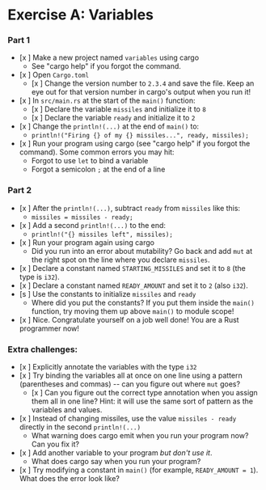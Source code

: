# Exercise A: Variables

### Part 1
- [x ] Make a new project named `variables` using cargo
  - See "cargo help" if you forgot the command.
- [x ] Open `Cargo.toml`
  - [x ] Change the version number to `2.3.4` and save the file.  Keep an eye out for that version number in cargo's output when you run it!
- [x ] In `src/main.rs` at the start of the `main()` function:
  - [x ] Declare the variable `missiles` and initialize it to `8`
  - [x ] Declare the variable `ready` and initialize it to `2`
- [x ] Change the `println!(...)` at the end of `main()` to:
  - `println!("Firing {} of my {} missiles...", ready, missiles);`
- [x ] Run your program using cargo (see "cargo help" if you forgot the command).
  Some common errors you may hit:
  - Forgot to use `let` to bind a variable
  - Forgot a semicolon `;` at the end of a line

### Part 2

- [x ] After the `println!(...)`, subtract `ready` from `missiles` like this:
  - `missiles = missiles - ready;`
- [x ] Add a second `println!(...)` to the end:
  - `println!("{} missiles left", missiles);`
- [x ] Run your program again using cargo
  - Did you run into an error about mutability? Go back and add `mut` at the right spot on the line where you declare `missiles`.
- [x ] Declare a constant named `STARTING_MISSILES` and set it to `8` (the type is `i32`).
- [x ] Declare a constant named `READY_AMOUNT` and set it to `2` (also `i32`).
- [s ] Use the constants to initialize `missiles` and `ready`
  - Where did you put the constants?  If you put them inside the `main()` function, try moving them up above `main()` to module scope! 
- [x ] Nice. Congratulate yourself on a job well done!  You are a Rust programmer now!

### Extra challenges:
- [x ] Explicitly annotate the variables with the type `i32`
- [x ] Try binding the variables all at once on one line using a pattern (parentheses and commas) -- can you figure out where `mut` goes?
  - [x ] Can you figure out the correct type annotation when you assign them all in one line?  Hint: it will use the same sort of pattern as the variables and values.
- [x ] Instead of changing missiles, use the value `missiles - ready` directly in the second `println!(...)`
  - What warning does cargo emit when you run your program now? Can you fix it?
- [x ] Add another variable to your program *but don't use it*.
  - What does cargo say when you run your program?
- [x ] Try modifying a constant in `main()` (for example, `READY_AMOUNT = 1`). What does the error look like?
